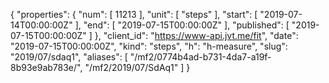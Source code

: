 {
  "properties": {
    "num": [
      11213
    ],
    "unit": [
      "steps"
    ],
    "start": [
      "2019-07-14T00:00:00Z"
    ],
    "end": [
      "2019-07-15T00:00:00Z"
    ],
    "published": [
      "2019-07-15T00:00:00Z"
    ]
  },
  "client_id": "https://www-api.jvt.me/fit",
  "date": "2019-07-15T00:00:00Z",
  "kind": "steps",
  "h": "h-measure",
  "slug": "2019/07/sdaq1",
  "aliases": [
    "/mf2/0774b4ad-b731-4da7-a19f-8b93e9ab783e/",
    "/mf2/2019/07/SdAq1"
  ]
}
